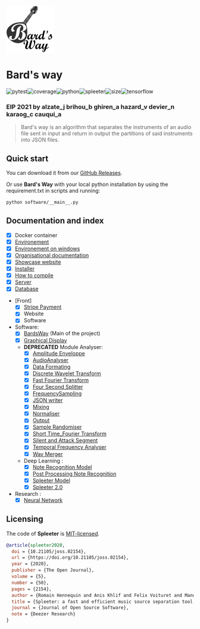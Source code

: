 <img src="logo.svg" alt="bardsway" width="128" height="128"/><br/>

# Bard's way #
![pytest](https://github.com/deezer/spleeter/workflows/pytest/badge.svg)![coverage](https://img.shields.io/badge/coverage-97%25-green)![python](https://img.shields.io/badge/python-3.8-yellow)![spleeter](https://img.shields.io/badge/spleeter-2.0-blue)![size](https://img.shields.io/badge/size-too%20much-red)![tensorflow](https://camo.githubusercontent.com/7ce7d8e78ad8ddab3bea83bb9b98128528bae110/68747470733a2f2f616c65656e34322e6769746875622e696f2f6261646765732f7372632f74656e736f72666c6f772e737667)

### EIP 2021 by alzate_j brihou_b ghiren_a hazard_v devier_n karaog_c cauqui_a ###

>
> Bard's way is an algorithm that separates the instruments of an audio file sent in input
> and return in output the partitions of said instruments into JSON files.
>

## Quick start ##
You can download it from our [GitHub Releases](https://github.com/brihoumb/bardsway/releases).  

Or use **Bard's Way** with your local python installation by using the requirement.txt in scripts and running:
```sh
python software/__main__.py
```

## Documentation and index ##

- [x] Docker container
- [x] [Environement](documentation/documentation_Env.md)
- [x] [Environement on windows](documentation/documentation_Windows.md)
- [x] [Organisational documentation](documentation/documentation_Organisationnelle.docx)
- [x] [Showcase website](https://eip.epitech.eu/2021/bardsway/)
- [x] [Installer](documentation/documentation_BardswayInstaller.md)
- [x] [How to compile](documentation/documentation_HowToCompile.md)
- [x] [Server](documentation/documentation_server.md)
- [x] [Database](documentation/documentation_Database.md)
- [Front]
  - [x] [Stripe Payment](documentation/documentation_stripePayment.md)
  - [x] Website
  - [x] Software
- Software:
  - [x] [BardsWay](documentation/documentation_BardsWay.md) (Main of the project)
  - [x] [Graphical Display](documentation/documentation_GraphicalDisplay.md)
  - **DEPRECATED** Module Analyser:
	- [x] [Amplitude Enveloppe](documentation/documentation_AmplitudeEnvelope.md)
	- [x] [AudioAnalyser](documentation/documentation_AudioAnalyser.md)
    - [x] [Data Formating](documentation/documentation_DataFormating.md)
    - [x] [Discrete Wavelet Transform](documentation/documentation_DiscreteWaveletTransform.md)
    - [x] [Fast Fourier Transform](documentation/documentation_FastFourierTransform.md)
    - [x] [Four Second Splitter](documentation/documentation_FourSecondSpliter.md)
    - [x] [FrequencySampling](documentation/documentation_FrequencySampling.md)
    - [x] [JSON writer](documentation/documentation_JSONwriter.md)
    - [x] [Mixing](documentation/documentation_Mixing.md)
    - [x] [Normaliser](documentation/documentation_Normaliser.md)
    - [x] [Output](documentation/documentation_OutputWriter.md)
    - [x] [Sample Randomiser](documentation/documentation_SampleRandomiser.md)
    - [x] [Short Time_Fourier Transform](documentation/documentation_ShortTimeFourierTransform.md)
    - [x] [Silent and Attack Segment](documentation/documentation_SilenceAndAttackSegment.md)
    - [x] [Temporal Frequency Analyser](documentation/documentation_TemporalFrequencyAnalyser.md)
    - [x] [Wav Merger](documentation/documentation_WAVmerger.md)
  - Deep Learning :
    - [x] [Note Recognition Model](documentation/documentation_NoteRecognitionModel.md)
    - [x] [Post Processing Note Recognition](documentation/documentation_PostProcessingNoteRecognition.md)
    - [x] [Spleeter Model](documentation/documentation_SpleeterModel.md)
    - [x] [Spleeter 2.0](documentation/documentation_Spleeter2.md)
- Research :
  - [x] [Neural Network](documentation/documentation_réseauxNeuronnauxRecoNotes.pdf)

## Licensing ##

The code of **Spleeter** is [MIT-licensed](https://github.com/deezer/spleeter/blob/master/LICENSE).
```BibTeX
@article{spleeter2020,
  doi = {10.21105/joss.02154},
  url = {https://doi.org/10.21105/joss.02154},
  year = {2020},
  publisher = {The Open Journal},
  volume = {5},
  number = {50},
  pages = {2154},
  author = {Romain Hennequin and Anis Khlif and Felix Voituret and Manuel Moussallam},
  title = {Spleeter: a fast and efficient music source separation tool with pre-trained models},
  journal = {Journal of Open Source Software},
  note = {Deezer Research}
}
```
